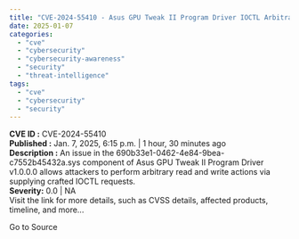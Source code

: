 ```yaml
---
title: "CVE-2024-55410 - Asus GPU Tweak II Program Driver IOCTL Arbitrary Code Execution"
date: 2025-01-07
categories: 
  - "cve"
  - "cybersecurity"
  - "cybersecurity-awareness"
  - "security"
  - "threat-intelligence"
tags: 
  - "cve"
  - "cybersecurity"
  - "security"
---
```


**CVE ID :** CVE-2024-55410  
**Published :** Jan. 7, 2025, 6:15 p.m. | 1 hour, 30 minutes ago  
**Description :** An issue in the 690b33e1-0462-4e84-9bea-c7552b45432a.sys component of Asus GPU Tweak II Program Driver v1.0.0.0 allows attackers to perform arbitrary read and write actions via supplying crafted IOCTL requests.  
**Severity:** 0.0 | NA  
Visit the link for more details, such as CVSS details, affected products, timeline, and more...

Go to Source
